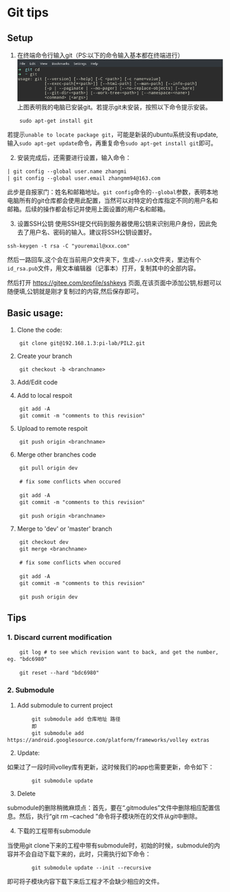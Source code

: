 # Git tips

## Setup
1. 在终端命令行输入git（PS:以下的命令输入基本都在终端进行）
![](./pic_git/git1.png) 
上图表明我的电脑已安装git。若提示git未安装，按照以下命令提示安装。
```
    sudo apt-get install git
```
若提示`unable to locate package git`，可能是新装的ubuntu系统没有update,输入`sudo apt-get update`命令，再重复命令`sudo apt-get install git`即可。


2. 安装完成后，还需要进行设置，输入命令：
```
| git config --global user.name zhangmi
| git config --global user.email zhangmm94@163.com
```

此步是自报家门：姓名和邮箱地址。`git config`命令的`--global`参数，表明本地电脑所有的git仓库都会使用此配置，当然可以对特定的仓库指定不同的用户名和邮箱。后续的操作都会标记并使用上面设置的用户名和邮箱。

3. 设置SSH公钥
使用SSH提交代码到服务器使用公钥来识别用户身份，因此免去了用户名、密码的输入。建议将SSH公钥设置好。
```
ssh-keygen -t rsa -C "youremail@xxx.com"
```

然后一路回车,这个会在当前用户文件夹下，生成`~/.ssh`文件夹，里边有个`id_rsa.pub`文件，用文本编辑器（记事本）打开，复制其中的全部内容。 

然后打开 https://gitee.com/profile/sshkeys 页面,在该页面中添加公钥,标题可以随便填,公钥就是刚才复制过的内容,然后保存即可。


## Basic usage:

1. Clone the code:
```
    git clone git@192.168.1.3:pi-lab/PIL2.git
```

2. Create your branch
```
    git checkout -b <branchname>
```
    
3. Add/Edit code

4. Add to local respoit
```
    git add -A
    git commit -m "comments to this revision"
```
    
5. Upload to remote respoit
```
    git push origin <branchname>
```
    
6. Merge other branches code
```
    git pull origin dev
    
    # fix some conflicts when occured
    
    git add -A
    git commit -m "comments to this revision"

    git push origin <branchname>
```
    
7. Merge to 'dev' or 'master' branch
```
    git checkout dev
    git merge <branchname>
    
    # fix some conflicts when occured
    
    git add -A
    git commit -m "comments to this revision"

    git push origin dev
```
    

## Tips

### 1. Discard current modification
```
    git log # to see which revision want to back, and get the number, eg. "bdc6980"
    
    git reset --hard "bdc6980"
```


### 2. Submodule

1. Add submodule to current project
```
        git submodule add 仓库地址 路径
        即
        git submodule add https://android.googlesource.com/platform/frameworks/volley extras
```

2. Update:

如果过了一段时间volley库有更新，这时候我们的app也需要更新，命令如下：
```
        git submodule update
```

3. Delete

submodule的删除稍微麻烦点：首先，要在“.gitmodules”文件中删除相应配置信息。然后，执行“git rm –cached ”命令将子模块所在的文件从git中删除。
        
4. 下载的工程带有submodule

当使用git clone下来的工程中带有submodule时，初始的时候，submodule的内容并不会自动下载下来的，此时，只需执行如下命令：
```
        git submodule update --init --recursive
```
即可将子模块内容下载下来后工程才不会缺少相应的文件。


